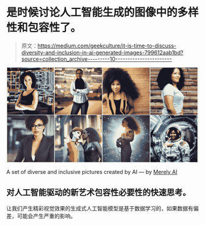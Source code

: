 # 是时候讨论人工智能生成的图像中的多样性和包容性了。

> 原文：<https://medium.com/geekculture/it-is-time-to-discuss-diversity-and-inclusion-in-ai-generated-images-799612aab1bd?source=collection_archive---------10----------------------->

![](img/c749a8b9ecdf90076c915fce7185d882.png)

A set of diverse and inclusive pictures created by AI — by [Merely AI](https://merelyaiart.shop/diverse-and-inclusive-portraits)

## 对人工智能驱动的新艺术包容性必要性的快速思考。

让我们产生精彩视觉效果的生成式人工智能模型是基于数据学习的，如果数据有偏差，可能会产生严重的影响。